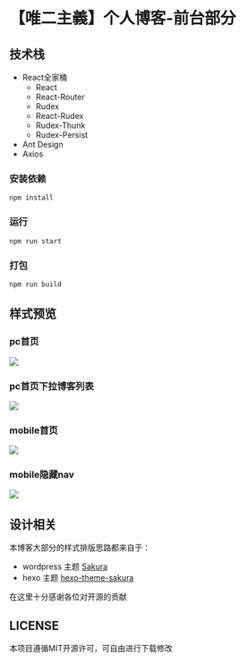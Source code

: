 # 【唯二主義】个人博客-前台部分
## 技术栈
- React全家桶
  - React
  - React-Router
  - Rudex
  - React-Rudex
  - Rudex-Thunk
  - Rudex-Persist
- Ant Design
- Axios
### 安装依赖
```
npm install
```
### 运行
```
npm run start
```
### 打包
```
npm run build
```
## 样式预览
### pc首页
![](https://s2.ax1x.com/2019/11/24/MLNC0P.jpg)
### pc首页下拉博客列表
![](https://s2.ax1x.com/2019/11/24/MLNktS.jpg)
### mobile首页
![](https://s2.ax1x.com/2019/11/24/MLN9mt.jpg)
### mobile隐藏nav
![](https://s2.ax1x.com/2019/11/24/MLNAfg.jpg)
## 设计相关
本博客大部分的样式排版思路都来自于：
- wordpress 主题 [Sakura](https://github.com/mashirozx/Sakura/)
- hexo 主题 [hexo-theme-sakura](https://github.com/honjun/hexo-theme-sakura)

在这里十分感谢各位对开源的贡献

## LICENSE
本项目遵循MIT开源许可，可自由进行下载修改

